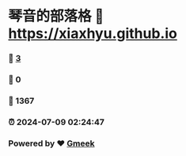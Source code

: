 # 琴音的部落格 :link: https://xiaxhyu.github.io 
### :page_facing_up: [3](https://xiaxhyu.github.io/tag.html) 
### :speech_balloon: 0 
### :hibiscus: 1367 
### :alarm_clock: 2024-07-09 02:24:47 
### Powered by :heart: [Gmeek](https://github.com/Meekdai/Gmeek)
